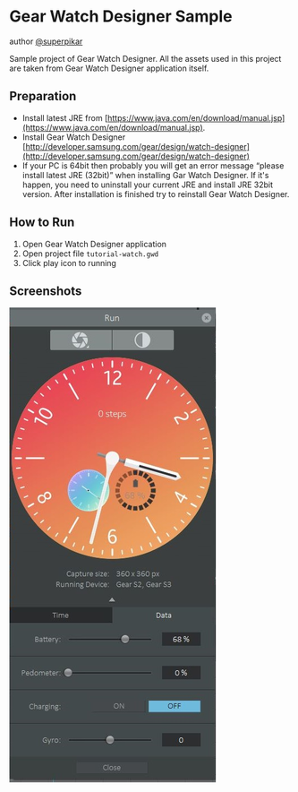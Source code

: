 # Gear Watch Designer Sample 
author [@superpikar](http://twitter.com/superpikar)

Sample project of Gear Watch Designer. All the assets used in this project are taken from Gear Watch Designer application itself.

## Preparation
- Install latest JRE from [https://www.java.com/en/download/manual.jsp](https://www.java.com/en/download/manual.jsp).
- Install Gear Watch Designer [http://developer.samsung.com/gear/design/watch-designer](http://developer.samsung.com/gear/design/watch-designer)
- If your PC is 64bit then probably you will get an error message “please install latest JRE (32bit)” when installing Gar Watch Designer. If it's happen, you need to uninstall your current JRE and install JRE 32bit version. After installation is finished try to reinstall Gear Watch Designer.

## How to Run
1. Open Gear Watch Designer application
2. Open project file `tutorial-watch.gwd`
3. Click play icon to running

## Screenshots
![Sample](tutorial-watch.JPG)

